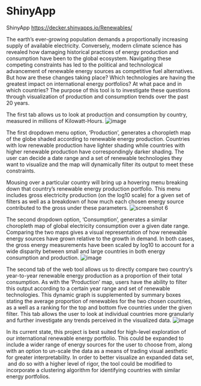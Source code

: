 # ShinyApp
ShinyApp
https://decker.shinyapps.io/Renewables/



The earth’s ever-growing population demands a proportionally increasing supply of available electricity. Conversely, modern climate science has revealed how damaging historical practices of energy production and consumption have been to the global ecosystem. Navigating these competing constraints has led to the political and technological advancement of renewable energy sources as competitive fuel alternatives. But how are these changes taking place? Which technologies are having the greatest impact on international energy portfolios? At what pace and in which countries? The purpose of this tool is to investigate these questions through visualization of production and consumption trends over the past 20 years.



The first tab allows us to look at production and consumption by country, measured in millions of Kilowatt-Hours.
![image](https://user-images.githubusercontent.com/43554810/49058228-16eeae80-f1d1-11e8-8275-39d4c0156e4f.png)


The first dropdown menu option, ‘Production’, generates a choropleth map of the globe shaded according to renewable energy production. Countries with low renewable production have lighter shading while countries with higher renewable production have correspondingly darker shading. The user can decide a date range and a set of renewable technologies they want to visualize and the map will dynamically filter its output to meet these constraints.





Mousing over a particular country will bring up a hovering menu breaking down that country’s renewable energy production portfolio. This menu includes gross electricity production (on the log10 scale) for a given set of filters as well as a breakdown of how much each chosen energy source contributed to the gross under these parameters.
![screenshot 6](https://user-images.githubusercontent.com/43554810/49058013-215c7880-f1d0-11e8-9c76-a69559574d1d.png)



The second dropdown option, ‘Consumption’, generates a similar choropleth map of global electricity consumption over a given date range. Comparing the two maps gives a visual representation of how renewable energy sources have grown relative to the growth in demand. In both cases, the gross energy measurements have been scaled by log10 to account for a wide disparity between small and large countries in both energy consumption and production.
![image](https://user-images.githubusercontent.com/43554810/49058078-61236000-f1d0-11e8-9338-23f6dc1c5375.png)



The second tab of the web tool allows us to directly compare two country’s year-to-year renewable energy production as a proportion of their total consumption. As with the ‘Production’ map, users have the ability to filter this output according to a certain year range and set of renewable technologies. This dynamic graph is supplemented by summary boxes stating the average proportion of renewables for the two chosen countries, as a well as a ranking for the top and bottom five countries under the given filter. This tab allows the user to look at individual countries more granularly and further investigate any trends perceived in the visualized data.
![image](https://user-images.githubusercontent.com/43554810/49058155-cd9e5f00-f1d0-11e8-8921-5766eb5f65f6.png)




In its current state, this project is best suited for high-level exploration of our international renewable energy portfolio. This could be expanded to include a wider range of energy sources for the user to choose from, along with an option to un-scale the data as a means of trading visual aesthetic for greater interpretability. In order to better visualize an expanded data set,  and do so with a higher level of rigor, the tool could be modified to incorporate a clustering algorithm for identifying countries with similar energy portfolios.
